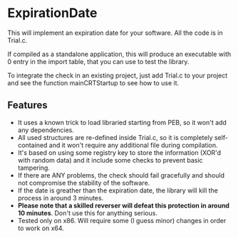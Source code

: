 # ExpirationDate
This will implement an expiration date for your software. 
All the code is in Trial.c.

If compiled as a standalone application, this will produce an executable with 0 entry in the import table, that you can use to test the library.

To integrate the check in an existing project, just add Trial.c to your project and see the function mainCRTStartup to see how to use it.

## Features
* It uses a known trick to load libraried starting from PEB, so it won't add any dependencies.
* All used structures are re-defined inside Trial.c, so it is completely self-contained and it won't require any additional file during compilation.
* It's based on using some registry key to store the information (XOR'd with random data) and it include some checks to prevent basic tampering.
* If there are ANY problems, the check should fail gracefully and should not compromise the stability of the software.
* If the date is greather than the expiration date, the library will kill the process in around 3 minutes.
* **Please note that a skilled reverser will defeat this protection in around 10 minutes**. Don't use this for anything serious.
* Tested only on x86. Will require some (I guess minor) changes in order to work on x64.
